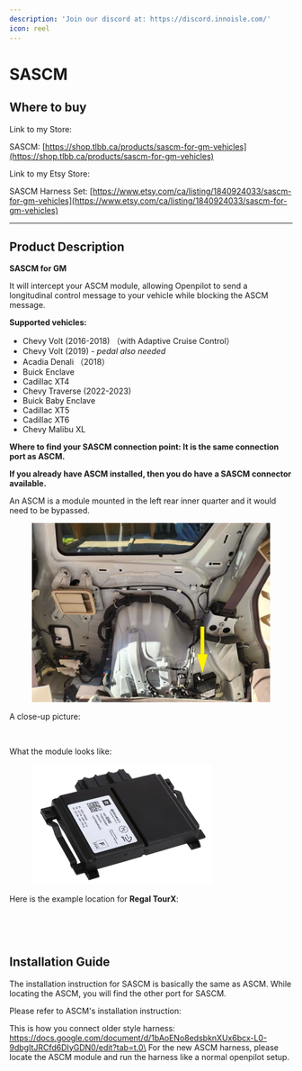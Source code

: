 ```yaml
---
description: 'Join our discord at: https://discord.innoisle.com/'
icon: reel
---
```


# SASCM

## Where to buy

Link to my Store:&#x20;

SASCM: [https://shop.tlbb.ca/products/sascm-for-gm-vehicles](https://shop.tlbb.ca/products/sascm-for-gm-vehicles)

Link to my Etsy Store:

SASCM Harness Set: [https://www.etsy.com/ca/listing/1840924033/sascm-for-gm-vehicles](https://www.etsy.com/ca/listing/1840924033/sascm-for-gm-vehicles)

***

## Product Description

**SASCM for GM**

It will intercept your ASCM module, allowing Openpilot to send a longitudinal control message to your vehicle while blocking the ASCM message.

**Supported vehicles:**

* Chevy Volt (2016-2018)  （with Adaptive Cruise Control）
* Chevy Volt (2019) - _pedal also needed_
* Acadia Denali （2018）
* Buick Enclave
* Cadillac XT4
* Chevy Traverse  (2022-2023)
* Buick Baby Enclave
* Cadillac XT5
* Cadillac XT6
* Chevy Malibu XL



**Where to find your SASCM connection point: It is the same connection port as ASCM.**

**If you already have ASCM installed, then you do have a SASCM connector available.**&#x20;

An ASCM is a module mounted in the left rear inner quarter and it would need to be bypassed.

<figure><img src="../.gitbook/assets/企业微信截图_17503052124037.png" alt=""><figcaption></figcaption></figure>

A close-up picture:

<figure><img src="../.gitbook/assets/企业微信截图_17503051705707.png" alt="" width="375"><figcaption></figcaption></figure>

What the module looks like:

<figure><img src="../.gitbook/assets/企业微信截图_17503052016696.png" alt="" width="320"><figcaption></figcaption></figure>

Here is the example location for **Regal TourX**:

<div><figure><img src="../.gitbook/assets/企业微信截图_17503055253366.png" alt="" width="375"><figcaption></figcaption></figure> <figure><img src="../.gitbook/assets/企业微信截图_17503055214687.png" alt="" width="375"><figcaption></figcaption></figure></div>



## Installation Guide

The installation instruction for SASCM is basically the same as ASCM. While locating the ASCM, you will find the other port for SASCM.

Please refer to ASCM's installation instruction:

This is how you connect older style harness: https://docs.google.com/document/d/1bAoENo8edsbknXUx6bcx-L0-9dbgItJRCfd6DIyGDN0/edit?tab=t.0\
For the new ASCM harness, please locate the ASCM module and run the harness like a normal openpilot setup.
